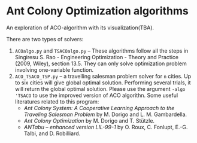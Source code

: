 # Ant Colony Optimization algorithms

An exploration of ACO-algorithm with its visualization(TBA). 

There are two types of solvers:

1. `ACOalgo.py` and `TSACOalgo.py` &ndash; These algorithms follow all the steps in 
Singiresu S. Rao - Engineering Optimization - Theory and Practice (2009, Wiley), section 13.5. They can only solve optimization problem involving one-variable function.
2. `ACO_TSACO_TSP.py` &ndash; a travelling salesman problem solver for `n` cities. Up to six cities will give global optimal solution. Performing several trials, it will return the global optimal solution. Please use the argument `-algo 'TSACO` to use the improved version of ACO algorithn. Some useful literatures related to this program:
   - *Ant Colony System: A Cooperative Learning Approach to the Traveling Salesman Problem* by M. Dorigo and L. M. Gambardella.
   - *Ant Colony Optimization* by M. Dorigo and T. Stützle.
   - *ANTabu &ndash; enhanced version LIL-99-1* by O. Roux, C. Fonlupt, E.-G. Talbi, and D. Robilliard.
